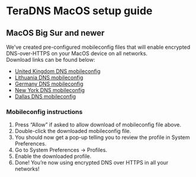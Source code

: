 # TeraDNS MacOS setup guide

## MacOS Big Sur and newer

We've created pre-configured mobileconfig files that will enable encrypted DNS-over-HTTPS on your MacOS device on all networks.  
Download links can be found below:

- [United Kingdom DNS mobileconfig](https://raw.githubusercontent.com/TeraDNS/setup-guides/master/Apple/resources/teradns-uk.mobileconfig)
- [Lithuania DNS mobileconfig](https://raw.githubusercontent.com/TeraDNS/setup-guides/master/Apple/resources/teradns-lt.mobileconfig)
- [Germany DNS mobileconfig](https://raw.githubusercontent.com/TeraDNS/setup-guides/master/Apple/resources/teradns-de.mobileconfig)
- [New York DNS mobileconfig](https://raw.githubusercontent.com/TeraDNS/setup-guides/master/Apple/resources/teradns-us-east.mobileconfig)
- [Dallas DNS mobileconfig](https://raw.githubusercontent.com/TeraDNS/setup-guides/master/Apple/resources/teradns-us-central.mobileconfig)

### Mobileconfig instructions

1. Press “Allow” if asked to allow download of mobileconfig file above.
2. Double-click the downloaded mobileconfig file.
3. You should now get a pop-up telling you to review the profile in System Preferences.
4. Go to System Preferences → Profiles.
5. Enable the downloaded profile.
6. Done! You’re now using encrypted DNS over HTTPS in all your networks!
